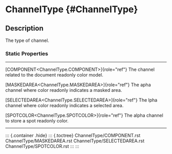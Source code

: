 ChannelType {#ChannelType}
===========

Description
-----------

The type of channel.

### Static Properties

  -------------------------------------------------------- -----------------------------------
  [COMPONENT\<ChannelType.COMPONENT\>]{role="ref"}         The channel related to the document
  readonly                                                 color model.

  [MASKEDAREA\<ChannelType.MASKEDAREA\>]{role="ref"}       The apha channel where color
  readonly                                                 indicates a masked area.

  [SELECTEDAREA\<ChannelType.SELECTEDAREA\>]{role="ref"}   The lpha channel where color
  readonly                                                 indicates a selected area.

  [SPOTCOLOR\<ChannelType.SPOTCOLOR\>]{role="ref"}         The alpha channel to store a spot
  readonly                                                 color.
  -------------------------------------------------------- -----------------------------------

::: {.container .hide}
::: {.toctree}
ChannelType/COMPONENT.rst ChannelType/MASKEDAREA.rst
ChannelType/SELECTEDAREA.rst ChannelType/SPOTCOLOR.rst
:::
:::
